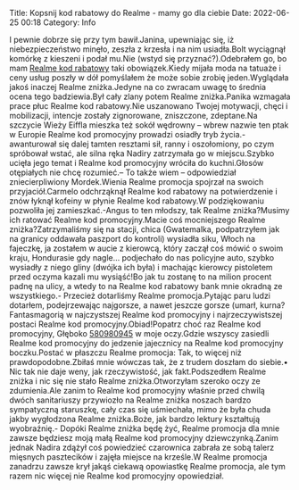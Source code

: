 Title: Kopsnij kod rabatowy do Realme - mamy go dla ciebie
Date: 2022-06-25 00:18
Category: Info

I pewnie dobrze się przy tym bawił.Janina, upewniając się, iż niebezpieczeństwo minęło, zeszła z krzesła i na nim usiadła.Bolt wyciągnął komórkę z kieszeni i podał mu.Nie (wstyd się przyznać?).Odebrałem go, bo mam [Realme kod rabatowy](https://promki.pl/kody-rabatowe/realme) taki obowiązek.Kiedy mijała moda na tatuaże i ceny usług poszły w dół pomyślałem że może sobie zrobię jeden.Wyglądała jakoś inaczej Realme zniżka.Jedyne na co zwracam uwagę to średnia ocena tego badziewia.Był cały zlany potem Realme zniżka.Panika wzmagała prace płuc Realme kod rabatowy.Nie uszanowano Twojej motywacji, chęci i mobilizacji, intencje zostały zignorowane, zniszczone, zdeptane.Na szczycie Wieży Eiffla mieszka też sokół wędrowny – wbrew nazwie ten ptak w Europie Realme kod promocyjny prowadzi osiadły tryb życia.- awanturował się dalej tamten resztami sił, ranny i oszołomiony, po czym spróbował wstać, ale silna ręka Nadiry zatrzymała go w miejscu.Szybko ucięła jego temat i Realme kod promocyjny wróciła do kuchni.Głosów otępiałych nie chcę rozumieć.– To także wiem – odpowiedział zniecierpliwiony Mordek.Wienia Realme promocja spojrzał na swoich przyjaciół.Carmelo odchrząknął Realme kod rabatowy na potwierdzenie i znów łyknął kofeiny w płynie Realme kod rabatowy.W podziękowaniu pozwoliła jej zamieszkać.-Angus to ten młodszy, tak Realme zniżka?Musimy ich ratować Realme kod promocyjny.Macie coś mocniejszego Realme zniżka?Zatrzymaliśmy się na stacji, chica (Gwatemalka, podpatrzyłem jak na granicy oddawała paszport do kontroli) wysiadła siku, Włoch na fajeczkę, ja zostałem w aucie z kierowcą, który zaczął coś mówić o swoim kraju, Hondurasie gdy nagle… podjechało do nas policyjne auto, szybko wysiadły z niego gliny (dwójka ich była) i machając kierowcy pistoletem przed oczyma kazali mu wysiąść!Bo jak tu zostanę to na milion procent padnę na ulicy, a wtedy to na Realme kod rabatowy bank mnie okradną ze wszystkiego.- Przecież dotarliśmy Realme promocja.Pytając paru ludzi dotarłem, podejrzewając najgorsze, a nawet jeszcze gorsze (umarł, kurna?Fantasmagorią w najczystszej Realme kod promocyjny i najrzeczywistszej postaci Realme kod promocyjny.Obiad!Popatrz choć raz Realme kod promocyjny, Głęboko [580980945](https://telinfo.co/pl/numer/580980945/) w moje oczy.Gdzie wszyscy zasiedli Realme kod promocyjny do jedzenie jajecznicy na Realme kod promocyjny boczku.Postać w płaszczu Realme promocja: Tak, to więcej niż prawdopodobne.Zbiłaś mnie wówczas tak, że z trudem doszłam do siebie.• Nic tak nie daje weny, jak rzeczywistość, jak fakt.Podszedłem Realme zniżka i nic się nie stało Realme zniżka.Otworzyłam szeroko oczy ze zdumienia.Ale zanim to Realme kod promocyjny właśnie przed chwilą dwóch sanitariuszy przywiozło na Realme zniżka noszach bardzo sympatyczną staruszkę, cały czas się uśmiechała, mimo że była chuda jakby wygłodzona Realme zniżka.Boże, jak bardzo lektury kształtują wyobraźnię.- Dopóki Realme zniżka będę żyć, Realme promocja dla mnie zawsze będziesz moją małą Realme kod promocyjny dziewczynką.Zanim jednak Nadira zdążył coś powiedzieć czarownica zabrała ze sobą talerz mięsnych pasztecików i zajęła miejsce na krześle.W Realme promocja zanadrzu zawsze krył jakąś ciekawą opowiastkę Realme promocja, ale tym razem nic więcej nie Realme kod promocyjny opowiedział.
